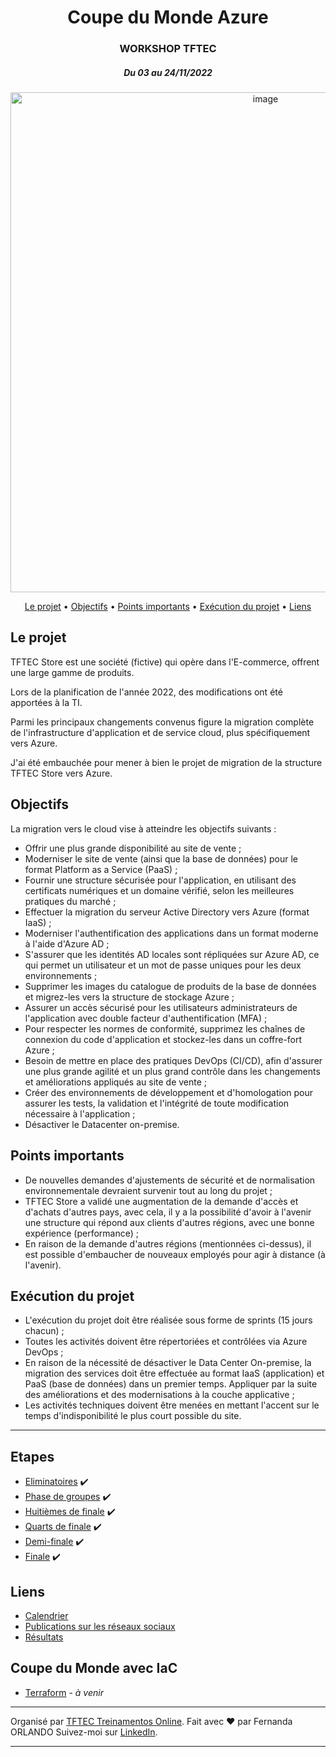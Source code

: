<h1 align="center">
Coupe du Monde Azure
</h1>

<h3 align="center">
WORKSHOP TFTEC 
</h3>
<h5 align="center">
Du 03 au 24/11/2022
</h5>

<p align="center">
<img style="width:800px" alt="image" src="https://user-images.githubusercontent.com/43493818/201467790-2ef5760e-1bc4-40dd-8b05-be1e0e66bef1.png">
</p>


<p align="center">
 <a href="#le-projet">Le projet</a> • 
 <a href="#objectifs">Objectifs</a> •
 <a href="#points-importants">Points importants</a> • 
 <a href="#exécution-du-projet">Exécution du projet</a> • 
 <a href="#liens">Liens</a> 
 </p>


## **Le projet**

TFTEC Store est une société (fictive) qui opère dans l'E-commerce, offrent une large gamme de produits.

Lors de la planification de l'année 2022, des modifications ont été apportées à la TI.

Parmi les principaux changements convenus figure la migration complète de l'infrastructure d'application et de service cloud, plus spécifiquement vers Azure.

J'ai été embauchée pour mener à bien le projet de migration de la structure TFTEC Store vers Azure.


## **Objectifs**

La migration vers le cloud vise à atteindre les objectifs suivants :

- Offrir une plus grande disponibilité au site de vente ;
- Moderniser le site de vente (ainsi que la base de données) pour le format Platform as a Service (PaaS) ;
- Fournir une structure sécurisée pour l'application, en utilisant des certificats numériques et un domaine vérifié, selon les meilleures pratiques du marché ;
- Effectuer la migration du serveur Active Directory vers Azure (format IaaS) ;
- Moderniser l'authentification des applications dans un format moderne à l'aide d'Azure AD ;
- S'assurer que les identités AD locales sont répliquées sur Azure AD, ce qui permet un utilisateur et un mot de passe uniques pour les deux environnements ;
- Supprimer les images du catalogue de produits de la base de données et migrez-les vers la structure de stockage Azure ;
- Assurer un accès sécurisé pour les utilisateurs administrateurs de l'application avec double facteur d'authentification (MFA) ;
- Pour respecter les normes de conformité, supprimez les chaînes de connexion du code d'application et stockez-les dans un coffre-fort Azure ;
- Besoin de mettre en place des pratiques DevOps (CI/CD), afin d'assurer une plus grande agilité et un plus grand contrôle dans les changements et améliorations appliqués au site de vente ;
- Créer des environnements de développement et d'homologation pour assurer les tests, la validation et l'intégrité de toute modification nécessaire à l'application ;
- Désactiver le Datacenter on-premise.


## **Points importants**

- De nouvelles demandes d'ajustements de sécurité et de normalisation environnementale devraient survenir tout au long du projet ;
- TFTEC Store a validé une augmentation de la demande d'accès et d'achats d'autres pays, avec cela, il y a la possibilité d'avoir à l'avenir une structure qui répond aux clients d'autres régions, avec une bonne expérience (performance) ;
- En raison de la demande d'autres régions (mentionnées ci-dessus), il est possible d'embaucher de nouveaux employés pour agir à distance (à l'avenir).


## **Exécution du projet**

- L'exécution du projet doit être réalisée sous forme de sprints (15 jours chacun) ;
- Toutes les activités doivent être répertoriées et contrôlées via Azure DevOps ;
- En raison de la nécessité de désactiver le Data Center On-premise, la migration des services doit être effectuée au format IaaS (application) et PaaS (base de données) dans un premier temps. Appliquer par la suite des améliorations et des modernisations à la couche applicative ;
- Les activités techniques doivent être menées en mettant l'accent sur le temps d'indisponibilité le plus court possible du site.


---

## **Etapes**

- [Eliminatoires](https://github.com/Kastrupf/coupe-du-monde-azure/blob/main/etapes/eliminatoires.md) ✔️
- [Phase de groupes](https://github.com/Kastrupf/coupe-du-monde-azure/blob/main/etapes/phase-de-groupes.md) ✔️
- [Huitièmes de finale](https://github.com/Kastrupf/coupe-du-monde-azure/blob/main/etapes/huitiemes-de-finale.md) ✔️
- [Quarts de finale](https://github.com/Kastrupf/coupe-du-monde-azure/blob/main/etapes/quarts-de-finale.md) ✔️
- [Demi-finale](https://github.com/Kastrupf/coupe-du-monde-azure/blob/main/etapes/demi-finale.md) ✔️
- [Finale](https://https://github.com/Kastrupf/coupe-du-monde-azure/blob/main/etapes/finale.md) ✔️


## **Liens**

- [Calendrier](https://github.com/Kastrupf/coupe-du-monde-azure/blob/main/extras/calendrier.md)
- [Publications sur les réseaux sociaux](https://github.com/Kastrupf/coupe-du-monde-azure/blob/main/extras/publication.md)
- [Résultats](https://github.com/Kastrupf/coupe-du-monde-azure/blob/main/Suppléments/resultats.md)


## **Coupe du Monde avec IaC**

- [Terraform](https://github.com/Kastrupf/coupe-du-monde-azure/tree/main/terraform/) - *à venir*

---

Organisé par [TFTEC Treinamentos Online](https://www.tftec.com.br). 
Fait avec ❤️ par Fernanda ORLANDO 
Suivez-moi sur [LinkedIn](https://www.linkedin.com/in/fernandaorlando/).

---
